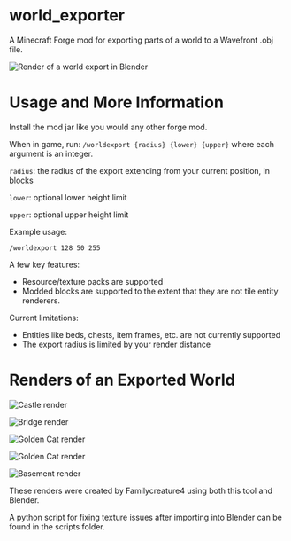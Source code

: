 # world_exporter
A Minecraft Forge mod for exporting parts of a world to a Wavefront .obj file.

![Render of a world export in Blender](../assets/images/atm3-orthographic.png?raw=true)

# Usage and More Information

Install the mod jar like you would any other forge mod. 

When in game, run: `/worldexport {radius} {lower} {upper}` where each argument is an integer. 

`radius`: the radius of the export extending from your current position, in blocks

`lower`: optional lower height limit

`upper`: optional upper height limit

Example usage:

`/worldexport 128 50 255`

A few key features:
* Resource/texture packs are supported
* Modded blocks are supported to the extent that they are not tile entity renderers.

Current limitations:
* Entities like beds, chests, item frames, etc. are not currently supported
* The export radius is limited by your render distance

# Renders of an Exported World

![Castle render](../assets/images/castle.png?raw=true)

![Bridge render](../assets/images/bridge.png?raw=true)

![Golden Cat render](../assets/images/golden-cat.png?raw=true)

![Golden Cat render](../assets/images/golden-cat2.png?raw=true)

![Basement render](../assets/images/bath-basement.png?raw=true)

These renders were created by Familycreature4 using both this tool and Blender.

A python script for fixing texture issues after importing into Blender can be found in the scripts folder.
